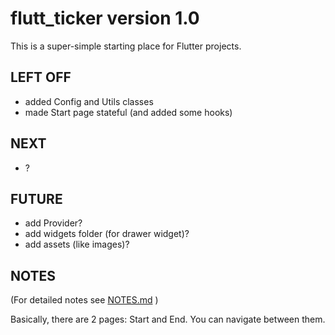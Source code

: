# flutt_ticker version 1.0

This is a super-simple starting place for Flutter projects.

## LEFT OFF
* added Config and Utils classes
* made Start page stateful (and added some hooks)

## NEXT
* ?

## FUTURE
* add Provider?
* add widgets folder (for drawer widget)?
* add assets (like images)?

## NOTES
(For detailed notes see [NOTES.md](./NOTES.md) )

Basically, there are 2 pages: Start and End. You can navigate between them.

